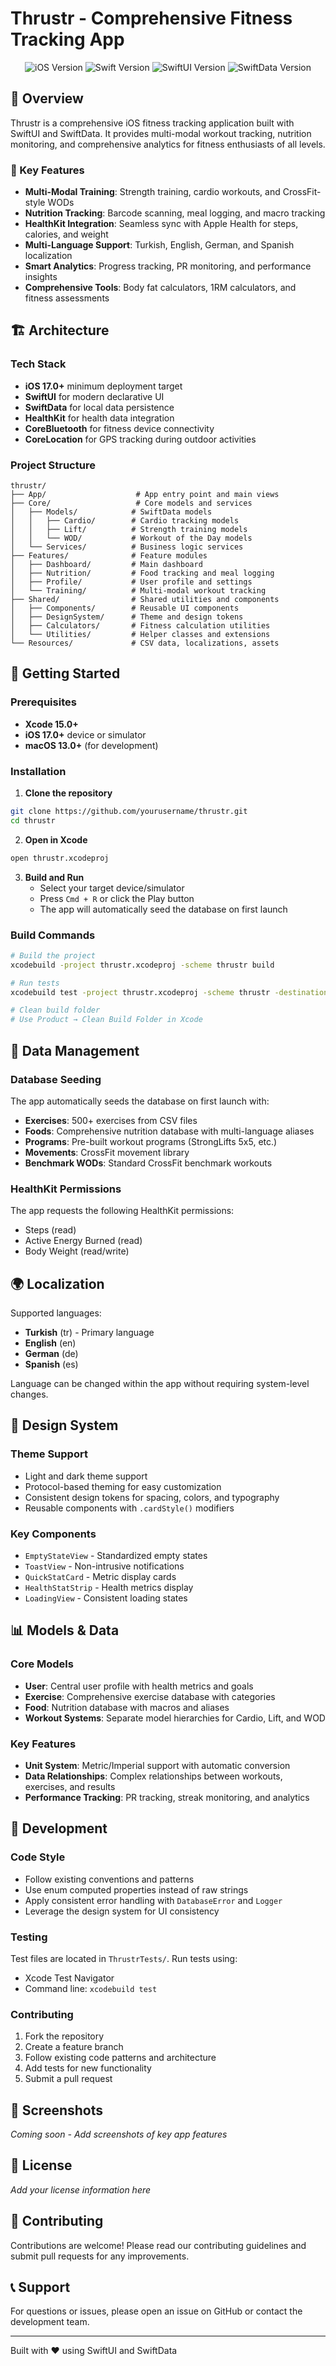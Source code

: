 # Thrustr - Comprehensive Fitness Tracking App

<div align="center">
  <img src="https://img.shields.io/badge/iOS-17.0+-blue" alt="iOS Version">
  <img src="https://img.shields.io/badge/Swift-5.9-orange" alt="Swift Version">
  <img src="https://img.shields.io/badge/SwiftUI-5.0-green" alt="SwiftUI Version">
  <img src="https://img.shields.io/badge/SwiftData-1.0-purple" alt="SwiftData Version">
</div>

## 📱 Overview

Thrustr is a comprehensive iOS fitness tracking application built with SwiftUI and SwiftData. It provides multi-modal workout tracking, nutrition monitoring, and comprehensive analytics for fitness enthusiasts of all levels.

### 🌟 Key Features

- **Multi-Modal Training**: Strength training, cardio workouts, and CrossFit-style WODs
- **Nutrition Tracking**: Barcode scanning, meal logging, and macro tracking
- **HealthKit Integration**: Seamless sync with Apple Health for steps, calories, and weight
- **Multi-Language Support**: Turkish, English, German, and Spanish localization
- **Smart Analytics**: Progress tracking, PR monitoring, and performance insights
- **Comprehensive Tools**: Body fat calculators, 1RM calculators, and fitness assessments

## 🏗️ Architecture

### Tech Stack
- **iOS 17.0+** minimum deployment target
- **SwiftUI** for modern declarative UI
- **SwiftData** for local data persistence
- **HealthKit** for health data integration
- **CoreBluetooth** for fitness device connectivity
- **CoreLocation** for GPS tracking during outdoor activities

### Project Structure
```
thrustr/
├── App/                    # App entry point and main views
├── Core/                   # Core models and services
│   ├── Models/            # SwiftData models
│   │   ├── Cardio/        # Cardio tracking models
│   │   ├── Lift/          # Strength training models
│   │   └── WOD/           # Workout of the Day models
│   └── Services/          # Business logic services
├── Features/              # Feature modules
│   ├── Dashboard/         # Main dashboard
│   ├── Nutrition/         # Food tracking and meal logging
│   ├── Profile/           # User profile and settings
│   └── Training/          # Multi-modal workout tracking
├── Shared/                # Shared utilities and components
│   ├── Components/        # Reusable UI components
│   ├── DesignSystem/      # Theme and design tokens
│   ├── Calculators/       # Fitness calculation utilities
│   └── Utilities/         # Helper classes and extensions
└── Resources/             # CSV data, localizations, assets
```

## 🚀 Getting Started

### Prerequisites
- **Xcode 15.0+**
- **iOS 17.0+** device or simulator
- **macOS 13.0+** (for development)

### Installation

1. **Clone the repository**
```bash
git clone https://github.com/yourusername/thrustr.git
cd thrustr
```

2. **Open in Xcode**
```bash
open thrustr.xcodeproj
```

3. **Build and Run**
   - Select your target device/simulator
   - Press `Cmd + R` or click the Play button
   - The app will automatically seed the database on first launch

### Build Commands

```bash
# Build the project
xcodebuild -project thrustr.xcodeproj -scheme thrustr build

# Run tests
xcodebuild test -project thrustr.xcodeproj -scheme thrustr -destination 'platform=iOS Simulator,name=iPhone 16'

# Clean build folder
# Use Product → Clean Build Folder in Xcode
```

## 💾 Data Management

### Database Seeding
The app automatically seeds the database on first launch with:
- **Exercises**: 500+ exercises from CSV files
- **Foods**: Comprehensive nutrition database with multi-language aliases
- **Programs**: Pre-built workout programs (StrongLifts 5x5, etc.)
- **Movements**: CrossFit movement library
- **Benchmark WODs**: Standard CrossFit benchmark workouts

### HealthKit Permissions
The app requests the following HealthKit permissions:
- Steps (read)
- Active Energy Burned (read)
- Body Weight (read/write)

## 🌍 Localization

Supported languages:
- **Turkish** (tr) - Primary language
- **English** (en)
- **German** (de) 
- **Spanish** (es)

Language can be changed within the app without requiring system-level changes.

## 🎨 Design System

### Theme Support
- Light and dark theme support
- Protocol-based theming for easy customization
- Consistent design tokens for spacing, colors, and typography
- Reusable components with `.cardStyle()` modifiers

### Key Components
- `EmptyStateView` - Standardized empty states
- `ToastView` - Non-intrusive notifications
- `QuickStatCard` - Metric display cards
- `HealthStatStrip` - Health metrics display
- `LoadingView` - Consistent loading states

## 📊 Models & Data

### Core Models
- **User**: Central user profile with health metrics and goals
- **Exercise**: Comprehensive exercise database with categories
- **Food**: Nutrition database with macros and aliases
- **Workout Systems**: Separate model hierarchies for Cardio, Lift, and WOD

### Key Features
- **Unit System**: Metric/Imperial support with automatic conversion
- **Data Relationships**: Complex relationships between workouts, exercises, and results
- **Performance Tracking**: PR tracking, streak monitoring, and analytics

## 🔧 Development

### Code Style
- Follow existing conventions and patterns
- Use enum computed properties instead of raw strings
- Apply consistent error handling with `DatabaseError` and `Logger`
- Leverage the design system for UI consistency

### Testing
Test files are located in `ThrustrTests/`. Run tests using:
- Xcode Test Navigator
- Command line: `xcodebuild test`

### Contributing
1. Fork the repository
2. Create a feature branch
3. Follow existing code patterns and architecture
4. Add tests for new functionality
5. Submit a pull request

## 📱 Screenshots

*Coming soon - Add screenshots of key app features*

## 📄 License

*Add your license information here*

## 🤝 Contributing

Contributions are welcome! Please read our contributing guidelines and submit pull requests for any improvements.

## 📞 Support

For questions or issues, please open an issue on GitHub or contact the development team.

---

Built with ❤️ using SwiftUI and SwiftData